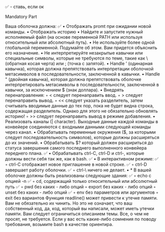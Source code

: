✅ - ставь, если ок

Mandatory Part

Ваша оболочка должна:
✅	• Отображать promt при ожидании новой команды.
• Отображать историю
• Найдите и запустите нужный исполняемый файл (на основе переменной PATH или используя относительный или абсолютный путь).
• Не используйте более одной глобальной переменной. Подумайте об этом. Вам придется объяснить его назначение.
• Не интерпретируйте незакрытые кавычки или специальные символы, которые не требуются по теме, такие как \ (обратная косая черта) или ; (точка с запятой).
• Handle ’ (одинарная кавычка), которая должна препятствовать интерпретации оболочкой метасимволов в последовательности, заключенной в кавычки.
• Handle " (двойная кавычка), которая должна препятствовать оболочке интерпретировать метасимволы в последовательности, заключенной в кавычки, за исключением $ (знак доллара).
• Внедрять перенаправления:
	◦ < следует перенаправить ввод.
	◦ > следует перенаправить вывод.
	◦ << следует указать разделитель, затем считывать вводимые данные до тех пор, пока не будет видна строка, содержащая разделитель. Однако для этого не обязательно обновлять историю!
	◦ >> следует перенаправить вывод в режиме добавления.
• Реализовать каналы (| character). Выходные данные каждой команды в конвейере соединяются с входными данными следующей команды через канал.
• Обрабатывать переменные окружения ($, за которыми следует последовательность символов), которые должны расширяться до их значений.
• Обрабатывать $? который должен расшириться до статуса завершения самого последнего выполненного конвейера переднего плана.
✅	• Обрабатывать ctrl-C, ctrl-D и ctrl-\, которые должны вести себя так же, как в bash.
✅	• В интерактивном режиме:
✅		◦ ctrl-C отображает новое приглашение в новой строке.
✅		◦ ctrl-D завершает работу оболочки.
✅		◦ ctrl-\ ничего не делает.
• * В вашей оболочке должны быть реализованы следующие здания:
✅		◦ echo с опцией -n
✅		◦ cd, содержащий только относительный или абсолютный путь
✅	◦ pwd без каких - либо опций
	◦ export без каких - либо опций
	◦ unset без каких - либо опций
✅		◦ env без параметров или аргументов
	◦ exit без вариантов
Функция readline() может привести к утечке памяти. Вам не обязательно их чинить. Но это не означает, что ваш собственный код, да, код, который вы написали, может иметь утечки памяти.
Вам следует ограничиться описанием темы. Все, о чем не просят, не требуется. Если у вас есть какие-либо сомнения по поводу требования, возьмите bash в качестве ориентира.

